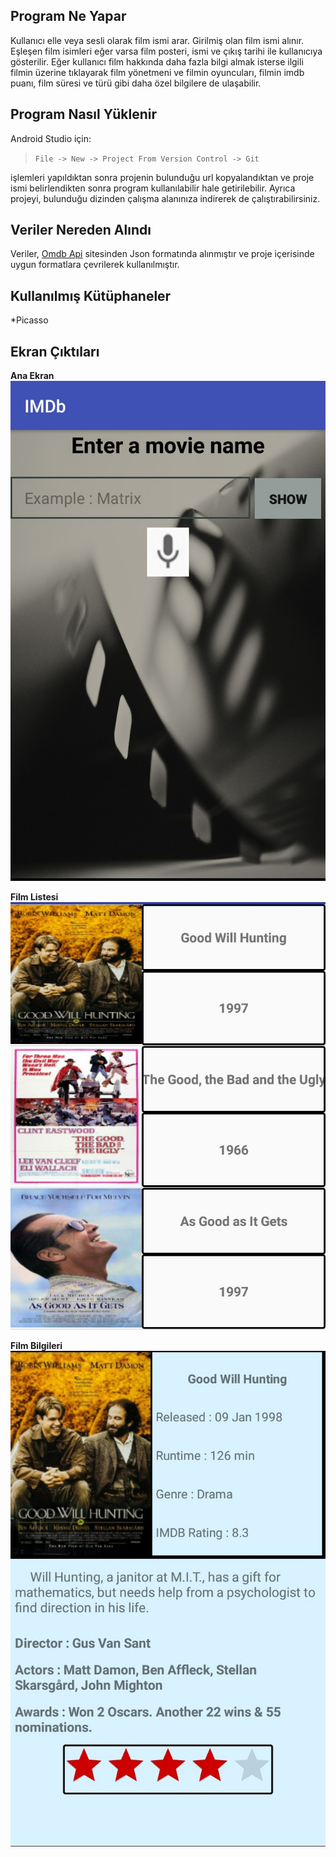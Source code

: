## Program Ne Yapar ##
Kullanıcı elle veya sesli olarak film ismi arar. Girilmiş olan film ismi alınır. Eşleşen film isimleri eğer varsa film posteri, ismi ve çıkış tarihi ile kullanıcıya gösterilir. Eğer kullanıcı film hakkında daha fazla bilgi almak isterse ilgili filmin üzerine tıklayarak film yönetmeni ve filmin oyuncuları, filmin imdb puanı, film süresi ve türü gibi daha özel bilgilere de ulaşabilir. 

## Program Nasıl Yüklenir ##
Android Studio için:
>`File -> New -> Project From Version Control -> Git`

işlemleri yapıldıktan sonra projenin bulunduğu url kopyalandıktan ve proje ismi belirlendikten sonra program kullanılabilir hale getirilebilir.
Ayrıca projeyi, bulunduğu dizinden çalışma alanınıza indirerek de çalıştırabilirsiniz.

## Veriler Nereden Alındı ##
Veriler, [Omdb Api](http://www.omdbapi.com/) sitesinden Json formatında alınmıştır ve proje içerisinde uygun formatlara çevrilerek kullanılmıştır.

## Kullanılmış Kütüphaneler ##
*Picasso

## Ekran Çıktıları ##
**Ana Ekran**
![first_screen](https://github.com/metinmertakcay/IMDB_ShowMovieInformation/blob/master/images/_20180226_223852.JPG)

**Film Listesi**
![list of films](https://github.com/metinmertakcay/IMDB_ShowMovieInformation/blob/master/images/_20180226_223923.JPG)

**Film Bilgileri**
![special information about film](https://github.com/metinmertakcay/IMDB_ShowMovieInformation/blob/master/images/_20180226_223952.JPG)
  
